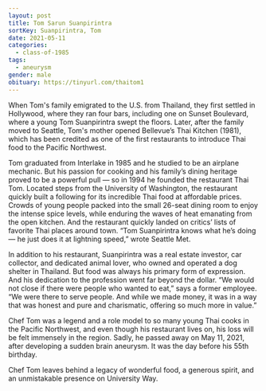 ```yaml
---
layout: post
title: Tom Sarun Suanpirintra
sortKey: Suanpirintra, Tom
date: 2021-05-11
categories:
  - class-of-1985
tags:
  - aneurysm
gender: male
obituary: https://tinyurl.com/thaitom1
---
```

When Tom's family emigrated to the U.S. from Thailand, they first settled in Hollywood, where they ran four bars, including one on Sunset Boulevard, where a young Tom Suanpirintra swept the floors. Later, after the family moved to Seattle, Tom's mother opened Bellevue’s Thai Kitchen (1981), which has been credited as one of the first restaurants to introduce Thai food to the Pacific Northwest.

Tom graduated from Interlake in 1985 and he studied to be an airplane mechanic. But his passion for cooking and his family’s dining heritage proved to be a powerful pull — so in 1994 he founded the restaurant Thai Tom. Located steps from the University of Washington, the restaurant quickly built a following for its incredible Thai food at affordable prices. Crowds of young people packed into the small 26-seat dining room to enjoy the intense spice levels, while enduring the waves of heat emanating from the open kitchen. And the restaurant quickly landed on critics’ lists of favorite Thai places around town. “Tom Suanpirintra knows what he’s doing — he just does it at lightning speed,” wrote Seattle Met.

In addition to his restaurant, Suanpirintra was a real estate investor, car collector, and dedicated animal lover, who owned and operated a dog shelter in Thailand. But food was always his primary form of expression. And his dedication to the profession went far beyond the dollar. “We would not close if there were people who wanted to eat,” says a former employee. “We were there to serve people. And while we made money, it was in a way that was honest and pure and charismatic, offering so much more in value.”

Chef Tom was a legend and a role model to so many young Thai cooks in the Pacific Northwest, and even though his restaurant lives on, his loss will be felt immensely in the region. Sadly, he passed away on May 11, 2021, after developing a sudden brain aneurysm. It was the day before his 55th birthday. 

Chef Tom leaves behind a legacy of wonderful food, a generous spirit, and an unmistakable presence on University Way.